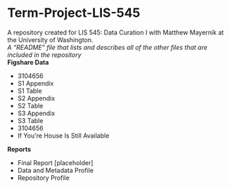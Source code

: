 # Term-Project-LIS-545
A repository created for LIS 545: Data Curation I with Matthew Mayernik at the University of Washington.    
*A “README” file that lists and describes all of the other files that are included in the repository*   
**Figshare Data**  
 * 3104656  
  * S1 Appendix  
  * S1 Table  
  * S2 Appendix  
  * S2 Table  
  * S3 Appendix  
  * S3 Table  
* 3104656  
* If You're House Is Still Available  
  
**Reports**
* Final Report [placeholder]
* Data and Metadata Profile
* Repository Profile
